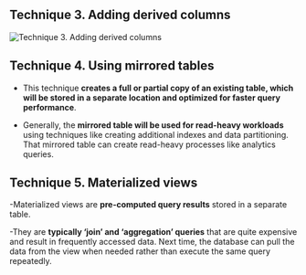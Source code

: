 ## Technique 3. Adding derived columns

![Technique 3. Adding derived columns](/workspaces/100-Days-Of-Data-Engineering-/Data-Modeling/Images/DeNormalizationTech3.png)


## Technique 4. Using mirrored tables

- This technique __creates a full or partial copy of an existing table, which will be stored in a separate location and optimized for faster query performance__. 

- Generally, the __mirrored table will be used for read-heavy workloads__ using techniques like creating additional indexes and data partitioning. That mirrored table can create read-heavy processes like analytics queries.

## Technique 5. Materialized views

-Materialized views are __pre-computed query results__ stored in a separate table. 

-They are __typically ‘join’ and ‘aggregation’ queries__ that are quite expensive and result in frequently accessed data. Next time, the database can pull the data from the view when needed rather than execute the same query repeatedly.
